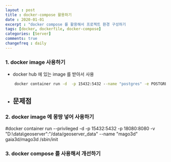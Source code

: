 ```yaml
---
layout : post
title : docker-compose 활용하기
date : 2020-01-01
excerpt : "docker compose 를 활용해서 프로젝트 환경 구성하기                     "
tags: [docker, dockerfile, docker-compose]
categories: [Server]
comments: true
changefreq : daily
---
```


### 1. docker image 사용하기 
- docker hub 에 있는 image 를 받아서 사용
~~~ cmd
    docker container run -d  -p 15432:5432 --name "postgres" -e POSTGRES_PASSWORD=postgres postgis/postgis:12-master
~~~
- 문제점 
    - 

### 2. docker image 에 몽땅 넣어 사용하기 
#docker container run --privileged  -d -p 15432:5432 -p 18080:8080 -v "D:\data\geoserver":"/data/geoserver_data" --name "mago3d" gaia3d/mago3d /sbin/init
### 3. docker compose 를 사용해서 개선하기
 
